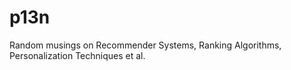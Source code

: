 # p13n
Random musings on Recommender Systems, Ranking Algorithms, Personalization Techniques et al.
